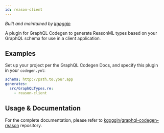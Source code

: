 ```yaml
---
id: reason-client
---
```


_Built and maintained by [kgoggin](https://github.com/kgoggin)_

A plugin for GraphQL Codegen to generate ReasonML types based on your GraphQL schema for use in a client application.

## Examples

Set up your project per the GraphQL Codegen Docs, and specify this plugin in your `codegen.yml`:

```yaml
schema: http://path.to.your.app
generates:
  src/GraphQLTypes.re:
    - reason-client
```

## Usage & Documentation

For the complete documentation, please refer to [kgoggin/graphql-codegen-reason](https://github.com/kgoggin/graphql-codegen-reason) repository.
